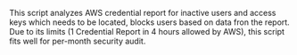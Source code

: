 This script analyzes AWS credential report for inactive users and access keys which needs to be located, blocks users based on data fron the report.
Due to its limits (1 Credential Report in 4 hours allowed by AWS), this script fits well for per-month security audit. 
